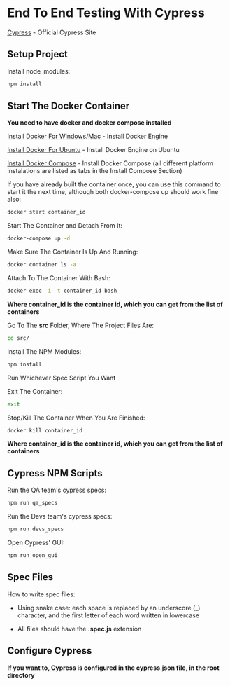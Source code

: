 # End To End Testing With Cypress

[Cypress](https://www.cypress.io/) - Official Cypress Site

## Setup Project

Install node_modules:

```sh
npm install
```

## Start The Docker Container

**You need to have docker and docker compose installed**

[Install Docker For Windows/Mac](https://docs.docker.com/engine/install/) - Install Docker Engine

[Install Docker For Ubuntu](https://docs.docker.com/engine/install/ubuntu/) - Install Docker Engine on Ubuntu

[Install Docker Compose](https://docs.docker.com/compose/install/) - Install Docker Compose (all different platform instalations are listed as tabs in the Install Compose Section)

If you have already built the container once, you can use this command to start it the next time, although both docker-compose up should work fine also:

```sh
docker start container_id
```

Start The Container and Detach From It:

```sh
docker-compose up -d
```

Make Sure The Container Is Up And Running:

```sh
docker container ls -a
```

Attach To The Container With Bash:

```sh
docker exec -i -t container_id bash
```

**Where container_id is the container id, which you can get from the list of containers**

Go To The **src** Folder, Where The Project Files Are:

```sh
cd src/
```

Install The NPM Modules:

```sh
npm install
```

Run Whichever Spec Script You Want

Exit The Container:

```sh
exit
```

Stop/Kill The Container When You Are Finished:

```sh
docker kill container_id
```

**Where container_id is the container id, which you can get from the list of containers**

## Cypress NPM Scripts

Run the QA team's cypress specs:

```sh
npm run qa_specs
```

Run the Devs team's cypress specs:

```sh
npm run devs_specs
```

Open Cypress' GUI:

```sh
npm run open_gui
```

## Spec Files

How to write spec files:

- Using snake case: each space is replaced by an underscore (_) character, and the first letter of each word written in lowercase

- All files should have the **.spec.js** extension

## Configure Cypress

**If you want to, Cypress is configured in the cypress.json file, in the root directory**
